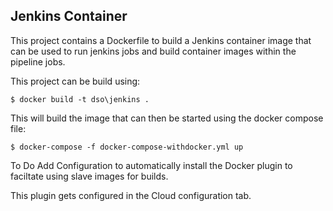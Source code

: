 ## Jenkins Container

This project contains a Dockerfile to build a Jenkins container image that can be used to run jenkins jobs and build container images within the pipeline jobs.

This project can be build using:

 ```$ docker build -t dso\jenkins .```

This will build the image that can then be started using the docker compose file:

 ```$ docker-compose -f docker-compose-withdocker.yml up ```


To Do
Add Configuration to automatically install the Docker plugin to faciltate using slave images for builds.

This plugin gets configured in the Cloud configuration tab. 


